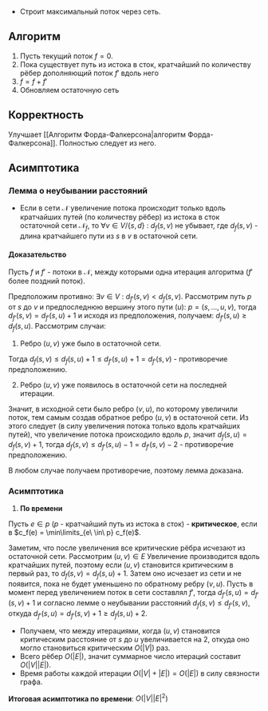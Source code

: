 - Строит максимальный поток через сеть. 

## Алгоритм

1) Пусть текущий поток $f = 0$.
2) Пока существует путь из истока в сток, кратчайший по количеству рёбер дополняющий поток $f'$ вдоль него
3) $f = f + f'$
4) Обновляем остаточную сеть

## Корректность

Улучшает [[Алгоритм Форда-Фалкерсона|алгоритм Форда-Фалкерсона]]. Полностью следует из него.
## Асимптотика

### Лемма о неубывании расстояний

- Если в сети $\mathcal{N}$ увеличение потока происходит только вдоль кратчайших путей (по количеству рёбер) из истока в сток остаточной сети $\mathcal{N}_f$, то $\forall v \in V/\{s, d\}\ :\ d_f(s, v)$ не убывает, где $d_f(s, v)$ - длина кратчайшего пути из $s$ в $v$ в остаточной сети.

#### Доказательство

Пусть $f$ и $f'$ - потоки в $\mathcal{N}$, между которыми одна итерация алгоритма ($f'$ более поздний поток). 

Предположим противно: $\exists v \in V\ :\ d_{f'}(s, v) < d_{f}(s, v)$. 
Рассмотрим путь $p$ от $s$ до $v$ и предпоследнюю вершину этого пути ($u$): $p = (s, ..., u, v)$, тогда $d_{f'}(s, v) = d_{f'}(s, u) + 1$ и исходя из предположения, получаем: $d_{f'}(s, u) \geq d_f(s, u)$.
Рассмотрим случаи:

1) Ребро $(u, v)$ уже было в остаточной сети.

Тогда $d_f(s, v) \leq d_f(s, u) + 1 \leq d_{f'}(s, u) + 1 = d_{f'}(s, v)$ - противоречие предположению.

2) Ребро $(u, v)$ уже появилось в остаточной сети на последней итерации.

Значит, в исходной сети было ребро $(v,u)$, по которому увеличили поток, тем самым создав обратное ребро $(u,v)$ в остаточной сети. Из этого следует (в силу увеличения потока только вдоль кратчайших путей), что увеличение потока происходило вдоль $p$, значит $d_f(s, u) = d_f(s, v) + 1$, тогда $d_f(s, v) \leq d_{f'}(s, u) - 1 = d_{f'}(s, v) - 2$ - противоречие предположению.

В любом случае получаем противоречие, поэтому лемма доказана.

### Асимптотика

1) **По времени**

Пусть $e \in p$ ($p$ - кратчайший путь из истока в сток) - **критическое**, если в $c_f(e) = \min\limits_{e\ \in\ p} c_f(e)$. 

Заметим, что после увеличения все критические рёбра исчезают из остаточной сети. Рассмотрим $(u, v) \in E$ Увеличение производится вдоль кратчайших путей, поэтому если $(u, v)$ становится критическим в первый раз, то $d_f(s, v) = d_f(s, u) + 1$. Затем оно исчезает из сети и не появится, пока не будет уменьшено по обратному ребру $(v, u)$. Пусть в момент перед увеличением поток в сети составлял $f'$, тогда $d_{f'}(s, u) = d_{f'}(s, v) + 1$ и согласно лемме о неубывании расстояний $d_f(s, v) \leq d_{f'}(s, v)$, откуда $d_{f'}(s, u) = d_{f'}(s, v) + 1 \geq d_f(s, u) + 2$. 

- Получаем, что между итерациями, когда $(u, v)$ становится критическим расстояние от $s$ до $u$ увеличивается на 2, откуда оно могло становиться критическим $O(|V|)$ раз.
- Всего рёбер $O(|E|)$, значит суммарное число итераций составит $O(|V||E|)$.
- Время работы каждой итерации $O(|V| + |E|) = O(|E|)$ в силу связности графа.

**Итоговая асимптотика по времени**: $O(|V||E|^2)$

